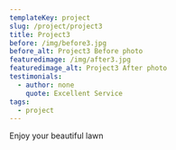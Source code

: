 ```yaml
---
templateKey: project
slug: /project/project3
title: Project3
before: /img/before3.jpg
before_alt: Project3 Before photo
featuredimage: /img/after3.jpg
featuredimage_alt: Project3 After photo
testimonials:
  - author: none
    quote: Excellent Service
tags:
  - project
---
```

Enjoy your beautiful lawn
